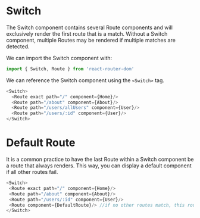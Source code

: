 Switch
======
The Switch component contains several Route components and will exclusively render the first route that is a match. Without a Switch component, multiple Routes may be rendered if multiple matches are detected.

We can import the Switch component with:
```javascript
import { Switch, Route } from 'react-router-dom'
```
We can reference the Switch component using the ```<Switch>``` tag.
```javascript
<Switch>
  <Route exact path="/" component={Home}/>
  <Route path="/about" component={About}/>
  <Route path="/users/allUsers" component={User}/>
  <Route path="/users/:id" component={User}/>
</Switch>
```

Default Route
=============
It is a common practice to have the last Route within a Switch component be a route that always renders. This way, you can display a default component if all other routes fail.
```javascript
<Switch>
 <Route exact path="/" component={Home}/>
 <Route path="/about" component={About}/>
 <Route path="/users/:id" component={User}/>
 <Route component={DefaultRoute}/> //if no other routes match, this route will render for sure
</Switch>
```
